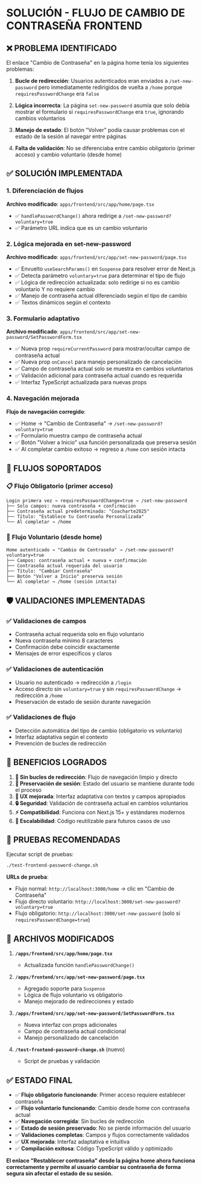 # SOLUCIÓN - FLUJO DE CAMBIO DE CONTRASEÑA FRONTEND

## ❌ PROBLEMA IDENTIFICADO

El enlace "Cambio de Contraseña" en la página home tenía los siguientes problemas:

1. **Bucle de redirección**: Usuarios autenticados eran enviados a `/set-new-password` pero inmediatamente redirigidos de vuelta a `/home` porque `requiresPasswordChange` era `false`

2. **Lógica incorrecta**: La página `set-new-password` asumía que solo debía mostrar el formulario si `requiresPasswordChange` era `true`, ignorando cambios voluntarios

3. **Manejo de estado**: El botón "Volver" podía causar problemas con el estado de la sesión al navegar entre páginas

4. **Falta de validación**: No se diferenciaba entre cambio obligatorio (primer acceso) y cambio voluntario (desde home)

## ✅ SOLUCIÓN IMPLEMENTADA

### 1. **Diferenciación de flujos**

**Archivo modificado**: `apps/frontend/src/app/home/page.tsx`
- ✅ `handlePasswordChange()` ahora redirige a `/set-new-password?voluntary=true`
- ✅ Parámetro URL indica que es un cambio voluntario

### 2. **Lógica mejorada en set-new-password**

**Archivo modificado**: `apps/frontend/src/app/set-new-password/page.tsx`
- ✅ Envuelto `useSearchParams()` en `Suspense` para resolver error de Next.js
- ✅ Detecta parámetro `voluntary=true` para determinar el tipo de flujo
- ✅ Lógica de redirección actualizada: solo redirige si no es cambio voluntario Y no requiere cambio
- ✅ Manejo de contraseña actual diferenciado según el tipo de cambio
- ✅ Textos dinámicos según el contexto

### 3. **Formulario adaptativo**

**Archivo modificado**: `apps/frontend/src/app/set-new-password/SetPasswordForm.tsx`
- ✅ Nueva prop `requireCurrentPassword` para mostrar/ocultar campo de contraseña actual
- ✅ Nueva prop `onCancel` para manejo personalizado de cancelación
- ✅ Campo de contraseña actual solo se muestra en cambios voluntarios
- ✅ Validación adicional para contraseña actual cuando es requerida
- ✅ Interfaz TypeScript actualizada para nuevas props

### 4. **Navegación mejorada**

**Flujo de navegación corregido**:
- ✅ Home → "Cambio de Contraseña" → `/set-new-password?voluntary=true`
- ✅ Formulario muestra campo de contraseña actual
- ✅ Botón "Volver a Inicio" usa función personalizada que preserva sesión
- ✅ Al completar cambio exitoso → regreso a `/home` con sesión intacta

## 🔄 FLUJOS SOPORTADOS

### 📋 **Flujo Obligatorio** (primer acceso)
```
Login primera vez → requiresPasswordChange=true → /set-new-password
├── Solo campos: nueva contraseña + confirmación  
├── Contraseña actual predeterminada: "Coacharte2025"
├── Título: "Establece tu Contraseña Personalizada"
└── Al completar → /home
```

### 🔧 **Flujo Voluntario** (desde home)
```
Home autenticado → "Cambio de Contraseña" → /set-new-password?voluntary=true
├── Campos: contraseña actual + nueva + confirmación
├── Contraseña actual requerida del usuario
├── Título: "Cambiar Contraseña"  
├── Botón "Volver a Inicio" preserva sesión
└── Al completar → /home (sesión intacta)
```

## 🛡️ VALIDACIONES IMPLEMENTADAS

### ✅ **Validaciones de campos**
- Contraseña actual requerida solo en flujo voluntario
- Nueva contraseña mínimo 8 caracteres
- Confirmación debe coincidir exactamente
- Mensajes de error específicos y claros

### ✅ **Validaciones de autenticación**
- Usuario no autenticado → redirección a `/login`
- Acceso directo sin `voluntary=true` y sin `requiresPasswordChange` → redirección a `/home`
- Preservación de estado de sesión durante navegación

### ✅ **Validaciones de flujo**
- Detección automática del tipo de cambio (obligatorio vs voluntario)
- Interfaz adaptativa según el contexto
- Prevención de bucles de redirección

## 🎯 BENEFICIOS LOGRADOS

1. **🚫 Sin bucles de redirección**: Flujo de navegación limpio y directo
2. **💾 Preservación de sesión**: Estado del usuario se mantiene durante todo el proceso
3. **🎨 UX mejorada**: Interfaz adaptativa con textos y campos apropiados
4. **🔒 Seguridad**: Validación de contraseña actual en cambios voluntarios
5. **⚡ Compatibilidad**: Funciona con Next.js 15+ y estándares modernos
6. **🧩 Escalabilidad**: Código reutilizable para futuros casos de uso

## 🧪 PRUEBAS RECOMENDADAS

Ejecutar script de pruebas:
```bash
./test-frontend-password-change.sh
```

**URLs de prueba**:
- Flujo normal: `http://localhost:3000/home` → clic en "Cambio de Contraseña"
- Flujo directo voluntario: `http://localhost:3000/set-new-password?voluntary=true`
- Flujo obligatorio: `http://localhost:3000/set-new-password` (solo si `requiresPasswordChange=true`)

## 📁 ARCHIVOS MODIFICADOS

1. **`/apps/frontend/src/app/home/page.tsx`**
   - Actualizada función `handlePasswordChange()`

2. **`/apps/frontend/src/app/set-new-password/page.tsx`**
   - Agregado soporte para `Suspense`
   - Lógica de flujo voluntario vs obligatorio
   - Manejo mejorado de redirecciones y estado

3. **`/apps/frontend/src/app/set-new-password/SetPasswordForm.tsx`**
   - Nueva interfaz con props adicionales
   - Campo de contraseña actual condicional
   - Manejo personalizado de cancelación

4. **`/test-frontend-password-change.sh`** (nuevo)
   - Script de pruebas y validación

## ✅ ESTADO FINAL

- ✅ **Flujo obligatorio funcionando**: Primer acceso requiere establecer contraseña
- ✅ **Flujo voluntario funcionando**: Cambio desde home con contraseña actual
- ✅ **Navegación corregida**: Sin bucles de redirección
- ✅ **Estado de sesión preservado**: No se pierde información del usuario
- ✅ **Validaciones completas**: Campos y flujos correctamente validados
- ✅ **UX mejorada**: Interfaz adaptativa e intuitiva
- ✅ **Compilación exitosa**: Código TypeScript válido y optimizado

**El enlace "Restablecer contraseña" desde la página home ahora funciona correctamente y permite al usuario cambiar su contraseña de forma segura sin afectar el estado de su sesión.**
